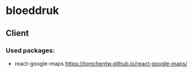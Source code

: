# bloeddruk

## Client

### Used packages:

- react-google-maps https://tomchentw.github.io/react-google-maps/
